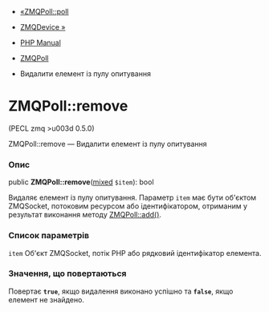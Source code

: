 - [«ZMQPoll::poll](zmqpoll.poll.md)
- [ZMQDevice »](class.zmqdevice.md)

- [PHP Manual](index.md)
- [ZMQPoll](class.zmqpoll.md)
- Видалити елемент із пулу опитування

# ZMQPoll::remove

(PECL zmq \>u003d 0.5.0)

ZMQPoll::remove — Видалити елемент із пулу опитування

### Опис

public
**ZMQPoll::remove**([mixed](language.types.declarations.md#language.types.declarations.mixed)
`$item`): bool

Видаляє елемент із пулу опитування. Параметр `item` має бути об'єктом
ZMQSocket, потоковим ресурсом або ідентифікатором, отриманим у
результат виконання методу [ZMQPoll::add()](zmqpoll.add.md).

### Список параметрів

`item`
Об'єкт ZMQSocket, потік PHP або рядковий ідентифікатор елемента.

### Значення, що повертаються

Повертає **`true`**, якщо видалення виконано успішно та **`false`**,
якщо елемент не знайдено.
